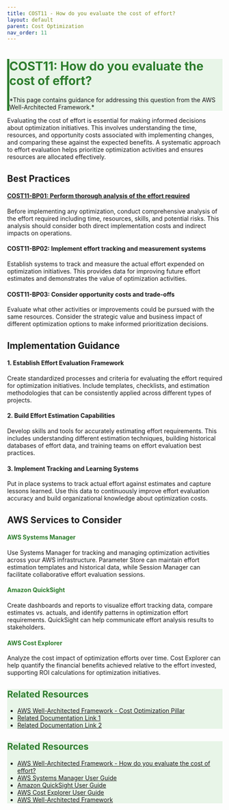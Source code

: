 ```yaml
---
title: COST11 - How do you evaluate the cost of effort?
layout: default
parent: Cost Optimization
nav_order: 11
---
```


<div class="pillar-header">
  <h1>COST11: How do you evaluate the cost of effort?</h1>
  <p>*This page contains guidance for addressing this question from the AWS Well-Architected Framework.*</p>
</div>

Evaluating the cost of effort is essential for making informed decisions about optimization initiatives. This involves understanding the time, resources, and opportunity costs associated with implementing changes, and comparing these against the expected benefits. A systematic approach to effort evaluation helps prioritize optimization activities and ensures resources are allocated effectively.

## Best Practices

<div class="best-practice">
  <h4><a href="COST11-BP01.html">COST11-BP01: Perform thorough analysis of the effort required</a></h4>
  <p>Before implementing any optimization, conduct comprehensive analysis of the effort required including time, resources, skills, and potential risks. This analysis should consider both direct implementation costs and indirect impacts on operations.</p>
</div>

<div class="best-practice">
  <h4>COST11-BP02: Implement effort tracking and measurement systems</h4>
  <p>Establish systems to track and measure the actual effort expended on optimization initiatives. This provides data for improving future effort estimates and demonstrates the value of optimization activities.</p>
</div>

<div class="best-practice">
  <h4>COST11-BP03: Consider opportunity costs and trade-offs</h4>
  <p>Evaluate what other activities or improvements could be pursued with the same resources. Consider the strategic value and business impact of different optimization options to make informed prioritization decisions.</p>
</div>

## Implementation Guidance

<div class="implementation-step">
  <h4>1. Establish Effort Evaluation Framework</h4>
  <p>Create standardized processes and criteria for evaluating the effort required for optimization initiatives. Include templates, checklists, and estimation methodologies that can be consistently applied across different types of projects.</p>
</div>

<div class="implementation-step">
  <h4>2. Build Effort Estimation Capabilities</h4>
  <p>Develop skills and tools for accurately estimating effort requirements. This includes understanding different estimation techniques, building historical databases of effort data, and training teams on effort evaluation best practices.</p>
</div>

<div class="implementation-step">
  <h4>3. Implement Tracking and Learning Systems</h4>
  <p>Put in place systems to track actual effort against estimates and capture lessons learned. Use this data to continuously improve effort evaluation accuracy and build organizational knowledge about optimization costs.</p>
</div>

## AWS Services to Consider

<div class="aws-service">
  <div class="aws-service-content">
    <h4>AWS Systems Manager</h4>
    <p>Use Systems Manager for tracking and managing optimization activities across your AWS infrastructure. Parameter Store can maintain effort estimation templates and historical data, while Session Manager can facilitate collaborative effort evaluation sessions.</p>
  </div>
</div>

<div class="aws-service">
  <div class="aws-service-content">
    <h4>Amazon QuickSight</h4>
    <p>Create dashboards and reports to visualize effort tracking data, compare estimates vs. actuals, and identify patterns in optimization effort requirements. QuickSight can help communicate effort analysis results to stakeholders.</p>
  </div>
</div>

<div class="aws-service">
  <div class="aws-service-content">
    <h4>AWS Cost Explorer</h4>
    <p>Analyze the cost impact of optimization efforts over time. Cost Explorer can help quantify the financial benefits achieved relative to the effort invested, supporting ROI calculations for optimization initiatives.</p>
  </div>
</div>

<div class="related-resources">
  <h2>Related Resources</h2>
  <ul>
    <li><a href="https://docs.aws.amazon.com/wellarchitected/latest/costoptimization-pillar/welcome.html">AWS Well-Architected Framework - Cost Optimization Pillar</a></li>
    <li><a href="https://aws.amazon.com/">Related Documentation Link 1</a></li>
    <li><a href="https://aws.amazon.com/">Related Documentation Link 2</a></li>
  </ul>
</div>

<div class="related-resources">
  <h2>Related Resources</h2>
  <ul>
    <li><a href="https://docs.aws.amazon.com/wellarchitected/latest/framework/cost-11.html">AWS Well-Architected Framework - How do you evaluate the cost of effort?</a></li>
    <li><a href="https://docs.aws.amazon.com/systems-manager/latest/userguide/what-is-systems-manager.html">AWS Systems Manager User Guide</a></li>
    <li><a href="https://docs.aws.amazon.com/quicksight/latest/user/welcome.html">Amazon QuickSight User Guide</a></li>
    <li><a href="https://docs.aws.amazon.com/cost-management/latest/userguide/ce-what-is.html">AWS Cost Explorer User Guide</a></li>
    <li><a href="https://aws.amazon.com/architecture/well-architected/">AWS Well-Architected Framework</a></li>
  </ul>
</div>

<style>
.pillar-header {
  background-color: #e8f5e8;
  border-left: 5px solid #2d7d2d;
}

.pillar-header h1 {
  color: #2d7d2d;
}

.aws-service-content h4 {
  color: #2d7d2d;
}

.related-resources {
  background-color: #e8f5e8;
}

.related-resources h2 {
  color: #2d7d2d;
}
</style>
